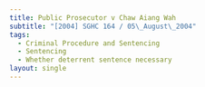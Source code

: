 ```yaml
---
title: Public Prosecutor v Chaw Aiang Wah
subtitle: "[2004] SGHC 164 / 05\_August\_2004"
tags:
  - Criminal Procedure and Sentencing
  - Sentencing
  - Whether deterrent sentence necessary
layout: single
---
```


